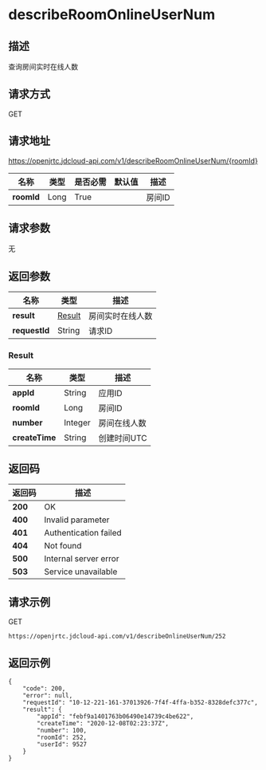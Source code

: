 # describeRoomOnlineUserNum


## 描述
查询房间实时在线人数


## 请求方式
GET

## 请求地址
https://openjrtc.jdcloud-api.com/v1/describeRoomOnlineUserNum/{roomId}

|名称|类型|是否必需|默认值|描述|
|---|---|---|---|---|
|**roomId**|Long|True| |房间ID|

## 请求参数
无


## 返回参数
|名称|类型|描述|
|---|---|---|
|**result**|[Result](describeroomonlineusernum#result)|房间实时在线人数|
|**requestId**|String|请求ID|

### <div id="result">Result</div>
|名称|类型|描述|
|---|---|---|
|**appId**|String|应用ID|
|**roomId**|Long|房间ID|
|**number**|Integer|房间在线人数|
|**createTime**|String|创建时间UTC|

## 返回码
|返回码|描述|
|---|---|
|**200**|OK|
|**400**|Invalid parameter|
|**401**|Authentication failed|
|**404**|Not found|
|**500**|Internal server error|
|**503**|Service unavailable|

## 请求示例
GET
```
https://openjrtc.jdcloud-api.com/v1/describeOnlineUserNum/252

```

## 返回示例
```
{
    "code": 200, 
    "error": null, 
    "requestId": "10-12-221-161-37013926-7f4f-4ffa-b352-8328defc377c", 
    "result": {
        "appId": "febf9a1401763b06490e14739c4be622", 
        "createTime": "2020-12-08T02:23:37Z", 
        "number": 100, 
        "roomId": 252, 
        "userId": 9527
    }
}
```
